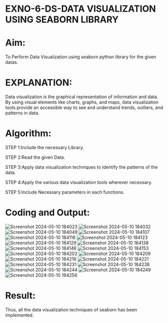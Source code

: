# EXNO-6-DS-DATA VISUALIZATION USING SEABORN LIBRARY

# Aim:
  To Perform Data Visualization using seaborn python library for the given datas.

# EXPLANATION:
Data visualization is the graphical representation of information and data. By using visual elements like charts, graphs, and maps, data visualization tools provide an accessible way to see and understand trends, outliers, and patterns in data.

# Algorithm:
STEP 1:Include the necessary Library.

STEP 2:Read the given Data.

STEP 3:Apply data visualization techniques to identify the patterns of the data.

STEP 4:Apply the various data visualization tools wherever necessary.

STEP 5:Include Necessary parameters in each functions.

# Coding and Output:
![Screenshot 2024-05-10 184023](https://github.com/23004027/EXNO-6-DS/assets/138956447/48eb7178-c40e-468c-8f7e-c0f3d6588c70)
![Screenshot 2024-05-10 184032](https://github.com/23004027/EXNO-6-DS/assets/138956447/b74b3d32-db05-420b-af53-f5b45d35f321)
![Screenshot 2024-05-10 184049](https://github.com/23004027/EXNO-6-DS/assets/138956447/20ad797c-a81c-466b-8386-540d75800d83)
![Screenshot 2024-05-10 184107](https://github.com/23004027/EXNO-6-DS/assets/138956447/71cf9d78-0ad8-4a6f-8203-66e28ba56125)
![Screenshot 2024-05-10 184116](https://github.com/23004027/EXNO-6-DS/assets/138956447/a5621868-f2d2-4c0f-8601-41c172246138)
![Screenshot 2024-05-10 184123](https://github.com/23004027/EXNO-6-DS/assets/138956447/3044338e-90ff-461e-b280-529437949b7e)
![Screenshot 2024-05-10 184129](https://github.com/23004027/EXNO-6-DS/assets/138956447/2872702f-de45-495f-ad3d-6f5e57f2e708)
![Screenshot 2024-05-10 184138](https://github.com/23004027/EXNO-6-DS/assets/138956447/d0aed5c8-4975-48ef-ba27-c0ae570175ac)
![Screenshot 2024-05-10 184146](https://github.com/23004027/EXNO-6-DS/assets/138956447/8a3a6f3f-3beb-4d65-8440-f8fd7dcc8bef)
![Screenshot 2024-05-10 184153](https://github.com/23004027/EXNO-6-DS/assets/138956447/fe37e381-05be-4ccd-a807-7ebb226f1450)
![Screenshot 2024-05-10 184202](https://github.com/23004027/EXNO-6-DS/assets/138956447/b0174246-9b74-44d1-bf33-55defe3b2fd1)
![Screenshot 2024-05-10 184209](https://github.com/23004027/EXNO-6-DS/assets/138956447/80759d30-b669-4220-93f0-782e70210132)
![Screenshot 2024-05-10 184216](https://github.com/23004027/EXNO-6-DS/assets/138956447/bf1029b7-682c-4b20-a4db-d0569af61c76)
![Screenshot 2024-05-10 184221](https://github.com/23004027/EXNO-6-DS/assets/138956447/ed1dec19-f72d-4f52-bd7c-ea7c24969227)
![Screenshot 2024-05-10 184231](https://github.com/23004027/EXNO-6-DS/assets/138956447/4ecd1f8c-ebd9-4e3e-a2ea-0b8e23a18a3c)
![Screenshot 2024-05-10 184238](https://github.com/23004027/EXNO-6-DS/assets/138956447/6180c164-dbd1-47fe-a35d-9b849ec3e9e5)
![Screenshot 2024-05-10 184244](https://github.com/23004027/EXNO-6-DS/assets/138956447/a3cc7c2c-2e7d-4820-b786-7d5e7ab7a13b)
![Screenshot 2024-05-10 184249](https://github.com/23004027/EXNO-6-DS/assets/138956447/1b4e9870-9226-4db5-a3bc-ee1f27155ec9)
![Screenshot 2024-05-10 184256](https://github.com/23004027/EXNO-6-DS/assets/138956447/3d3bbac0-7848-469b-9179-3c8a28943063)


# Result:
  Thus, all the data visualization techniques of seaborn has been implemented.






  
